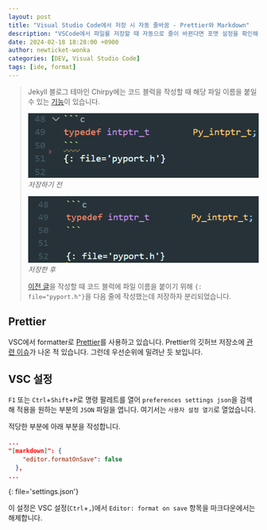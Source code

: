 ```yaml
---
layout: post
title: "Visual Studio Code에서 저장 시 자동 줄바꿈 - Prettier와 Markdown"
description: "VSCode에서 파일를 저장할 때 자동으로 줄이 바뀐다면 포맷 설정을 확인해봅시다. Prettier을 사용한다면 더더욱"
date: 2024-02-18 18:28:00 +0900
author: newticket-wonka
categories: [DEV, Visual Studio Code]
tags: [ide, format]
---
```

> Jekyll 블로그 테마인 Chirpy에는 코드 블럭을 작성할 때 해당 파일 이름을 붙일 수 있는 [기능](https://github.com/cotes2020/jekyll-theme-chirpy/blob/master/_posts/2019-08-08-text-and-typography.md?plain=1#L124)이 있습니다.
> 
> ![파일를 저장하기 전 코드는 한 줄 씩 써있다.](/assets/img/24-02-18/before_save_markdown.png '저장 전에는 코드 블럭과 IAL 부분이 붙어있다.')
> *저장하기 전*
>
> ![파일가 저장되자 코드 중간 공백이 생긴다.](/assets/img/24-02-18/after_save_markdown.png '저장 후 코드 블럭과 IAL 부분이 떨어졌다.')
> *저장한 후*
>
> [이전 글](https://newticket-wonka.github.io/posts/TIL-24-02-17/)을 작성할 때 코드 블럭에 파일 이름을 붙이기 위해 `{: file="pyport.h"}`을 다음 줄에 작성했는데 저장하자 분리되었습니다.

## Prettier

VSC에서 formatter로 [Prettier](https://marketplace.visualstudio.com/items?itemName=esbenp.prettier-vscode)를 사용하고 있습니다.
Prettier의 깃허브 저장소에 [관련 이슈](https://github.com/prettier/prettier/issues/10128)가 나온 적 있습니다.
그런데 우선순위에 밀려난 듯 보입니다.

## VSC 설정

`F1` 또는 `Ctrl`+`Shift`+`P`로 명령 팔레트를 열어 `preferences settings json`을 검색해 적용을 원하는 부분의 `JSON` 파일을 엽니다.
여기서는 `사용자 설정 열기`로 열었습니다.

적당한 부분에 아래 부분을 작성합니다.

```json
...
"[markdown]": {
    "editor.formatOnSave": false
  },
...
```
{: file='settings.json'}

이 설정은 VSC 설정(`Ctrl`+`,`)에서 `Editor: format on save` 항목을 마크다운에서는 해제합니다.
